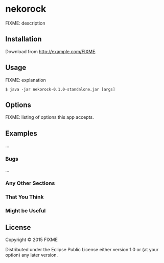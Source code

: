# nekorock

FIXME: description

## Installation

Download from http://example.com/FIXME.

## Usage

FIXME: explanation

    $ java -jar nekorock-0.1.0-standalone.jar [args]

## Options

FIXME: listing of options this app accepts.

## Examples

...

### Bugs

...

### Any Other Sections
### That You Think
### Might be Useful

## License

Copyright © 2015 FIXME

Distributed under the Eclipse Public License either version 1.0 or (at
your option) any later version.
